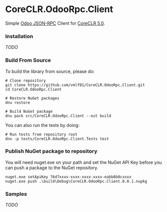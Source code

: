 # CoreCLR.OdooRpc.Client

Simple [Odoo JSON-RPC](https://www.odoo.com/documentation/9.0/api_integration.html) Client for [CoreCLR 5.0](https://github.com/dotnet/coreclr).

### Installation

*TODO*

### Build From Source

To build the library from source, please do:

```Shells
# Clone repository
git clone https://github.com/vmlf01/CoreCLR.OdooRpc.Client.git
cd CoreCLR.OdooRpc.Client

# Restore NuGet packages
dnu restore

# Build NuGet package
dnu pack src/CoreCLR.OdooRpc.Client --out build
```

You can also run the tests by doing:

```Shell
# Run tests from repository root
dnx -p tests/CoreCLR.OdooRpc.Client.Tests test
```

### Publish NuGet package to repository

You will need nuget.exe on your path and set the NuGet API Key before you can push a package to the NuGet repository.

```Shell
nuget.exe setApiKey 76d7xxxx-xxxx-xxxx-xxxx-eabb8b0cxxxx
nuget.exe push .\build\Debug\CoreCLR.OdooRpc.Client.0.0.1.nupkg
```

### Samples

*TODO*
